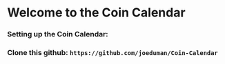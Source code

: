 # Welcome to the Coin Calendar

### Setting up the Coin Calendar:
### Clone this github: `https://github.com/joeduman/Coin-Calendar`
### 
